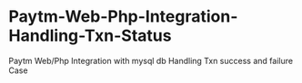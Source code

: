 # Paytm-Web-Php-Integration-Handling-Txn-Status
Paytm Web/Php Integration with mysql db Handling Txn success and failure Case

